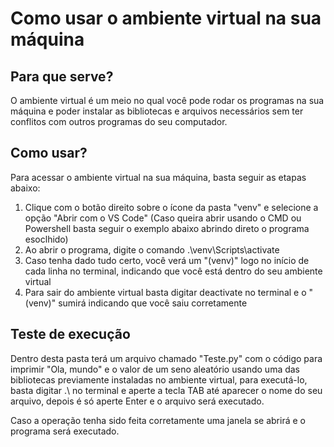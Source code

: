 # Como usar o ambiente virtual na sua máquina

## Para que serve?
O ambiente virtual é um meio no qual você pode rodar os programas na sua máquina e poder instalar as bibliotecas e arquivos necessários sem ter conflitos com outros programas do seu computador.

## Como usar?
Para acessar o ambiente virtual na sua máquina, basta seguir as etapas abaixo:
1. Clique com o botão direito sobre o ícone da pasta "venv" e selecione a opção "Abrir com o VS Code" (Caso queira abrir usando o CMD ou Powershell basta seguir o exemplo abaixo abrindo direto o programa esoclhido)
2. Ao abrir o programa, digite o comando .\venv\Scripts\activate
3. Caso tenha dado tudo certo, você verá um "(venv)" logo no início de cada linha no terminal, indicando que você está dentro do seu ambiente virtual
4. Para sair do ambiente virtual basta digitar deactivate no terminal e o "(venv)" sumirá indicando que você saiu corretamente

## Teste de execução
Dentro desta pasta terá um arquivo chamado "Teste.py" com o código para imprimir "Ola, mundo" e o valor de um seno aleatório usando uma das bibliotecas previamente instaladas no ambiente virtual, para executá-lo, basta digitar .\ no terminal e aperte a tecla TAB até aparecer o nome do seu arquivo, depois é só aperte Enter e o arquivo será executado.

Caso a operação tenha sido feita corretamente uma janela se abrirá e o programa será executado.
